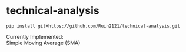 # technical-analysis

```
pip install git+https://github.com/Ruin2121/technical-analysis.git
```

Currently Implemented:  
Simple Moving Average (SMA)
